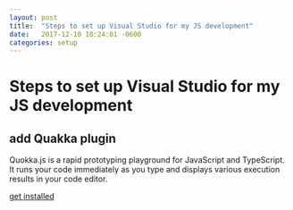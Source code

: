 ```yaml
---
layout: post
title:  "Steps to set up Visual Studio for my JS development"
date:   2017-12-10 10:24:01 -0600
categories: setup
---
```


# Steps to set up Visual Studio for my JS development

## add Quakka plugin
Quokka.js is a rapid prototyping playground for JavaScript and TypeScript. It runs your code immediately as you type and displays various execution results in your code editor.

[get installed](https://quokkajs.com/docs/#getting-started)
